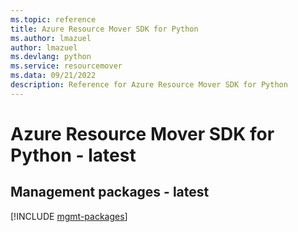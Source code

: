 ```yaml
---
ms.topic: reference
title: Azure Resource Mover SDK for Python
ms.author: lmazuel
author: lmazuel
ms.devlang: python
ms.service: resourcemover
ms.data: 09/21/2022
description: Reference for Azure Resource Mover SDK for Python
---
```

# Azure Resource Mover SDK for Python - latest

## Management packages - latest
[!INCLUDE [mgmt-packages](resource-mover-mgmt-index.md)]